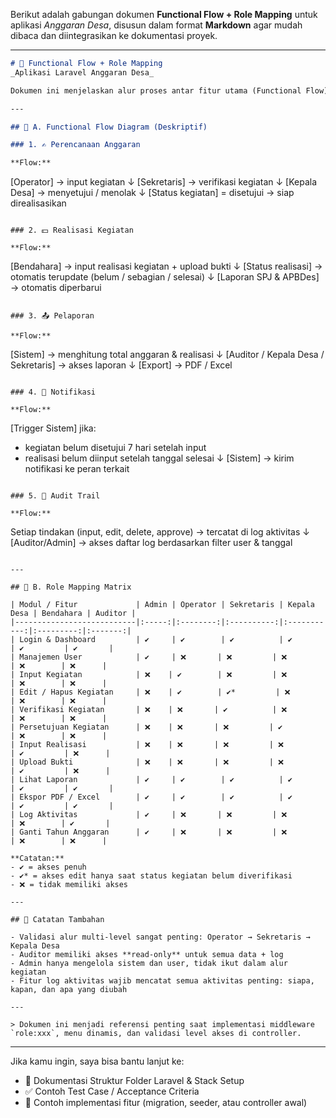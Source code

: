 Berikut adalah gabungan dokumen **Functional Flow + Role Mapping** untuk aplikasi *Anggaran Desa*, disusun dalam format **Markdown** agar mudah dibaca dan diintegrasikan ke dokumentasi proyek.

---

```markdown
# 🔁 Functional Flow + Role Mapping
_Aplikasi Laravel Anggaran Desa_

Dokumen ini menjelaskan alur proses antar fitur utama (Functional Flow) dan distribusi peran pengguna terhadap masing-masing modul (Role Mapping).

---

## 🧭 A. Functional Flow Diagram (Deskriptif)

### 1. ✍️ Perencanaan Anggaran

**Flow:**
```

\[Operator] → input kegiatan
↓
\[Sekretaris] → verifikasi kegiatan
↓
\[Kepala Desa] → menyetujui / menolak
↓
\[Status kegiatan] = disetujui → siap direalisasikan

```

### 2. 💵 Realisasi Kegiatan

**Flow:**
```

\[Bendahara] → input realisasi kegiatan + upload bukti
↓
\[Status realisasi] → otomatis terupdate (belum / sebagian / selesai)
↓
\[Laporan SPJ & APBDes] → otomatis diperbarui

```

### 3. 📤 Pelaporan

**Flow:**
```

\[Sistem] → menghitung total anggaran & realisasi
↓
\[Auditor / Kepala Desa / Sekretaris] → akses laporan
↓
\[Export] → PDF / Excel

```

### 4. 🔔 Notifikasi

**Flow:**
```

\[Trigger Sistem] jika:

* kegiatan belum disetujui 7 hari setelah input
* realisasi belum diinput setelah tanggal selesai
  ↓
  \[Sistem] → kirim notifikasi ke peran terkait

```

### 5. 🧾 Audit Trail

**Flow:**
```

Setiap tindakan (input, edit, delete, approve) → tercatat di log aktivitas
↓
\[Auditor/Admin] → akses daftar log berdasarkan filter user & tanggal

```

---

## 👥 B. Role Mapping Matrix

| Modul / Fitur             | Admin | Operator | Sekretaris | Kepala Desa | Bendahara | Auditor |
|---------------------------|:-----:|:--------:|:----------:|:-----------:|:---------:|:-------:|
| Login & Dashboard         | ✔     | ✔        | ✔          | ✔           | ✔         | ✔       |
| Manajemen User            | ✔     | ❌       | ❌         | ❌          | ❌        | ❌      |
| Input Kegiatan            | ❌    | ✔        | ❌         | ❌          | ❌        | ❌      |
| Edit / Hapus Kegiatan     | ❌    | ✔        | ✔*         | ❌          | ❌        | ❌      |
| Verifikasi Kegiatan       | ❌    | ❌       | ✔          | ❌          | ❌        | ❌      |
| Persetujuan Kegiatan      | ❌    | ❌       | ❌         | ✔           | ❌        | ❌      |
| Input Realisasi           | ❌    | ❌       | ❌         | ❌          | ✔         | ❌      |
| Upload Bukti              | ❌    | ❌       | ❌         | ❌          | ✔         | ❌      |
| Lihat Laporan             | ✔     | ✔        | ✔          | ✔           | ✔         | ✔       |
| Ekspor PDF / Excel        | ✔     | ✔        | ✔          | ✔           | ✔         | ✔       |
| Log Aktivitas             | ✔     | ❌       | ❌         | ❌          | ❌        | ✔       |
| Ganti Tahun Anggaran      | ✔     | ❌       | ❌         | ❌          | ❌        | ❌      |

**Catatan:**
- ✔ = akses penuh
- ✔* = akses edit hanya saat status kegiatan belum diverifikasi
- ❌ = tidak memiliki akses

---

## 📌 Catatan Tambahan

- Validasi alur multi-level sangat penting: Operator → Sekretaris → Kepala Desa
- Auditor memiliki akses **read-only** untuk semua data + log
- Admin hanya mengelola sistem dan user, tidak ikut dalam alur kegiatan
- Fitur log aktivitas wajib mencatat semua aktivitas penting: siapa, kapan, dan apa yang diubah

---

> Dokumen ini menjadi referensi penting saat implementasi middleware `role:xxx`, menu dinamis, dan validasi level akses di controller.
```

---

Jika kamu ingin, saya bisa bantu lanjut ke:

* 📁 Dokumentasi Struktur Folder Laravel & Stack Setup
* ✅ Contoh Test Case / Acceptance Criteria
* 🧪 Contoh implementasi fitur (migration, seeder, atau controller awal)

